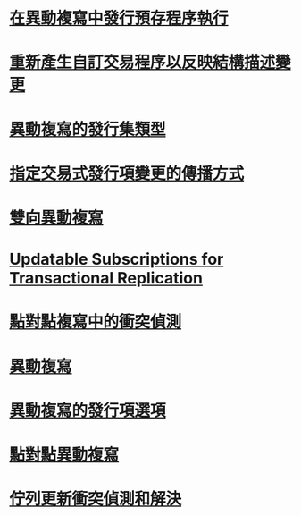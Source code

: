 # [在異動複寫中發行預存程序執行](publishing-stored-procedure-execution-in-transactional-replication.md)
# [重新產生自訂交易程序以反映結構描述變更](regenerate-custom-transactional-procedures-to-reflect-schema-changes.md)
# [異動複寫的發行集類型](publication-types-for-transactional-replication.md)
# [指定交易式發行項變更的傳播方式](specify-how-changes-are-propagated-for-transactional-articles.md)
# [雙向異動複寫](bidirectional-transactional-replication.md)
# [Updatable Subscriptions for Transactional Replication](updatable-subscriptions-for-transactional-replication.md)
# [點對點複寫中的衝突偵測](conflict-detection-in-peer-to-peer-replication.md)
# [異動複寫](transactional-replication.md)
# [異動複寫的發行項選項](article-options-for-transactional-replication.md)
# [點對點異動複寫](peer-to-peer-transactional-replication.md)
# [佇列更新衝突偵測和解決](queued-updating-conflict-detection-and-resolution.md)
